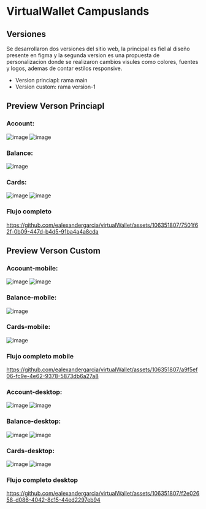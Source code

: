 # VirtualWallet Campuslands

## Versiones

Se desarrollaron dos versiones del sitio web, la principal es fiel al diseño presente en figma y la segunda version es una propuesta de personalizacion donde se realizaron cambios visules como colores, fuentes y logos, ademas de contar estilos responsive.

- Version princiapl: rama main
- Version custom: rama version-1

## Preview Verson Princiapl

### Account:
![image](https://github.com/ealexandergarcia/virtualWallet/assets/106351807/b7b7236a-acf3-4777-967e-6fac8bfb7b01)
![image](https://github.com/ealexandergarcia/virtualWallet/assets/106351807/6d1935aa-7bbb-4092-a0f9-ce430fef7ff1)

### Balance:
![image](https://github.com/ealexandergarcia/virtualWallet/assets/106351807/4dfad595-9a48-4b17-b7b2-9392831bef25)

### Cards:
![image](https://github.com/ealexandergarcia/virtualWallet/assets/106351807/342d7683-b133-4c41-a30a-652d4e4f8f66)
![image](https://github.com/ealexandergarcia/virtualWallet/assets/106351807/c82f9985-e9dd-4169-b8f7-5137907d041a)

### Flujo completo
https://github.com/ealexandergarcia/virtualWallet/assets/106351807/7501f62f-0b09-447d-b4d5-91ba4a4a8cda

## Preview Verson Custom
### Account-mobile:
![image](https://github.com/ealexandergarcia/virtualWallet/assets/106351807/ca27f634-f277-4749-88fc-00448e56e89a)
![image](https://github.com/ealexandergarcia/virtualWallet/assets/106351807/ea5199d9-df57-44cb-b0c2-8f7d50b9aa40)

### Balance-mobile:
![image](https://github.com/ealexandergarcia/virtualWallet/assets/106351807/579f7cb3-e73a-40af-ae98-cc988b393c38)

### Cards-mobile:
![image](https://github.com/ealexandergarcia/virtualWallet/assets/106351807/188cfd84-a1a9-4a58-b7c9-8e38d80bbbfb)

### Flujo completo mobile
https://github.com/ealexandergarcia/virtualWallet/assets/106351807/a9f5ef06-fc9e-4e62-9378-5873db6a27a8


### Account-desktop:
![image](https://github.com/ealexandergarcia/virtualWallet/assets/106351807/3c36824d-f61a-44ed-9a4c-160be8b7b8bf)
![image](https://github.com/ealexandergarcia/virtualWallet/assets/106351807/d93f789b-c080-46f1-9a17-da324123d32e)

### Balance-desktop:
![image](https://github.com/ealexandergarcia/virtualWallet/assets/106351807/f0f17a7a-e40d-483a-8fb5-7a351174620a)
![image](https://github.com/ealexandergarcia/virtualWallet/assets/106351807/141c47d5-a3aa-4e22-90cb-0006bafa06fe)

### Cards-desktop:
![image](https://github.com/ealexandergarcia/virtualWallet/assets/106351807/802812ff-5f9f-4a19-b639-2ce5cc777e26)
![image](https://github.com/ealexandergarcia/virtualWallet/assets/106351807/ad268297-e7c9-49d5-85e6-7cf0ffd00104)

### Flujo completo desktop
https://github.com/ealexandergarcia/virtualWallet/assets/106351807/f2e02658-d086-4042-8c15-44ed2297eb94

